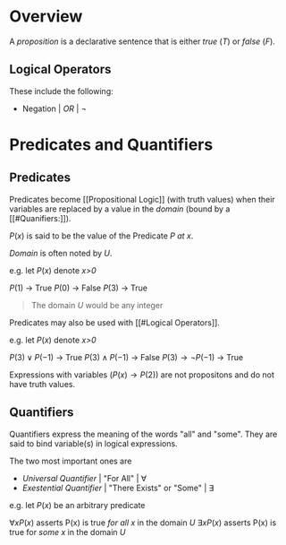 # Overview

A *proposition* is a declarative sentence that is either *true* ($T$) or *false* ($F$). 

## Logical Operators

These include the following:
-  Negation | *OR* | $\neg$

# Predicates and Quantifiers

## Predicates

Predicates become [[Propositional Logic]] (with truth values) when their variables are replaced by a value in the *domain* (bound by a [[#Quanifiers:]]).

$P(x)$ is said to be the value of  the Predicate *P at x*.

*Domain* is often noted by $U$.

e.g.  let $P(x)$ denote *x>0*

$P(1)$ -> True
$P(0)$ -> False
$P(3)$ -> True

> The domain $U$ would be any integer

Predicates may also be used with [[#Logical Operators]].

e.g.  let $P(x)$ denote *x>0*

$P(3)\lor P(-1)$ -> True
$P(3)\land P(-1)$ -> False
$P(3)\rightarrow\neg P(-1)$ -> True

Expressions with variables ($P(x)\rightarrow P(2)$) are not propositons and do not have truth values.

## Quantifiers

Quantifiers express the meaning of the words "all" and "some". They are said to bind variable(s) in logical expressions.

The two most important ones are 
- *Universal Quantifier* | "For All" | $\forall$
- *Exestential Quantifier* | "There Exists" or "Some" | $\exists$

e.g. let $P(x)$ be an arbitrary predicate

$\forall x P(x)$ asserts P(x) is true *for all* $x$ in the domain $U$
$\exists x P(x)$ asserts P(x) is true for *some* $x$ in the domain $U$